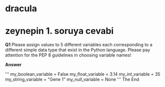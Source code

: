# dracula
# zeynepin 1. soruya cevabi

**Q1** Please assign values to 5 different variables each corresponding to a different simple
data type that exist in the Python language. Please pay attention for the PEP 8 guidelines in 
choosing variable names!

**Answer**

'''
my_boolean_variable = False
my_float_variable = 3.14
my_int_variable = 35
my_string_variable = "Gene 1"
my_null_variable = None
'''
The End
